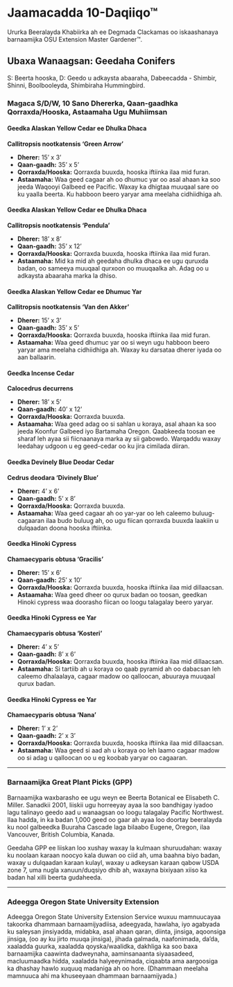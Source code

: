 # Jaamacadda 10-Daqiiqo™

Ururka Beeralayda Khabiirka ah ee Degmada Clackamas oo iskaashanaya barnaamijka OSU Extension Master Gardener™.

## Ubaxa Wanaagsan: Geedaha Conifers
S: Beerta hooska, D: Geedo u adkaysta abaaraha, Dabeecadda - Shimbir, Shinni, Boolbooleyda, Shimbiraha Hummingbird.

### Magaca S/D/W, 10 Sano Dhererka, Qaan-gaadhka Qorraxda/Hooska, Astaamaha Ugu Muhiimsan

#### Geedka Alaskan Yellow Cedar ee Dhulka Dhaca
**Callitropsis nootkatensis ‘Green Arrow’**  
- **Dherer:** 15’ x 3’  
- **Qaan-gaadh:** 35’ x 5’  
- **Qorraxda/Hooska:** Qorraxda buuxda, hooska iftiinka ilaa mid furan.  
- **Astaamaha:** Waa geed cagaar ah oo dhumuc yar oo asal ahaan ka soo jeeda Waqooyi Galbeed ee Pacific. Waxay ka dhigtaa muuqaal sare oo ku yaalla beerta. Ku habboon beero yaryar ama meelaha cidhiidhiga ah.  

#### Geedka Alaskan Yellow Cedar ee Dhulka Dhaca  
**Callitropsis nootkatensis ‘Pendula’**  
- **Dherer:** 18’ x 8’  
- **Qaan-gaadh:** 35’ x 12’  
- **Qorraxda/Hooska:** Qorraxda buuxda, hooska iftiinka ilaa mid furan.  
- **Astaamaha:** Mid ka mid ah geedaha dhulka dhaca ee ugu quruxda badan, oo sameeya muuqaal qurxoon oo muuqaalka ah. Adag oo u adkaysta abaaraha marka la dhiso.  

#### Geedka Alaskan Yellow Cedar ee Dhumuc Yar  
**Callitropsis nootkatensis ‘Van den Akker’**  
- **Dherer:** 15’ x 3’  
- **Qaan-gaadh:** 35’ x 5’  
- **Qorraxda/Hooska:** Qorraxda buuxda, hooska iftiinka ilaa mid furan.  
- **Astaamaha:** Waa geed dhumuc yar oo si weyn ugu habboon beero yaryar ama meelaha cidhiidhiga ah. Waxay ku darsataa dherer iyada oo aan ballaarin.  

#### Geedka Incense Cedar  
**Calocedrus decurrens**  
- **Dherer:** 18’ x 5’  
- **Qaan-gaadh:** 40’ x 12’  
- **Qorraxda/Hooska:** Qorraxda buuxda.  
- **Astaamaha:** Waa geed adag oo si sahlan u koraya, asal ahaan ka soo jeeda Koonfur Galbeed iyo Bartamaha Oregon. Qaabkeeda toosan ee sharaf leh ayaa sii fiicnaanaya marka ay sii gabowdo. Warqaddu waxay leedahay udgoon u eg geed-cedar oo ku jira cimilada diiran.  

#### Geedka Devinely Blue Deodar Cedar  
**Cedrus deodara ‘Divinely Blue’**  
- **Dherer:** 4’ x 6’  
- **Qaan-gaadh:** 5’ x 8’  
- **Qorraxda/Hooska:** Qorraxda buuxda.  
- **Astaamaha:** Waa geed cagaar ah oo yar-yar oo leh caleemo buluug-cagaaran ilaa budo buluug ah, oo ugu fiican qorraxda buuxda laakiin u dulqaadan doona hooska iftiinka.  

#### Geedka Hinoki Cypress  
**Chamaecyparis obtusa ‘Gracilis’**  
- **Dherer:** 15’ x 6’  
- **Qaan-gaadh:** 25’ x 10’  
- **Qorraxda/Hooska:** Qorraxda buuxda, hooska iftiinka ilaa mid dillaacsan.  
- **Astaamaha:** Waa geed dheer oo qurux badan oo toosan, geedkan Hinoki cypress waa doorasho fiican oo loogu talagalay beero yaryar.  

#### Geedka Hinoki Cypress ee Yar  
**Chamaecyparis obtusa ‘Kosteri’**  
- **Dherer:** 4’ x 5’  
- **Qaan-gaadh:** 8’ x 6’  
- **Qorraxda/Hooska:** Qorraxda buuxda, hooska iftiinka ilaa mid dillaacsan.  
- **Astaamaha:** Si tartiib ah u koraya oo qaab pyramid ah oo dabacsan leh caleemo dhalaalaya, cagaar madow oo qalloocan, abuuraya muuqaal qurux badan.  

#### Geedka Hinoki Cypress ee Yar  
**Chamaecyparis obtusa ‘Nana’**  
- **Dherer:** 1’ x 2’  
- **Qaan-gaadh:** 2’ x 3’  
- **Qorraxda/Hooska:** Qorraxda buuxda, hooska iftiinka ilaa mid dillaacsan.  
- **Astaamaha:** Waa geed si aad ah u koraya oo leh laamo cagaar madow oo si adag u qalloocan oo u eg koobab yaryar oo cagaaran.  

---

### Barnaamijka Great Plant Picks (GPP)

Barnaamijka waxbarasho ee ugu weyn ee Beerta Botanical ee Elisabeth C. Miller. Sanadkii 2001, liiskii ugu horreeyay ayaa la soo bandhigay iyadoo lagu talinayo geedo aad u wanaagsan oo loogu talagalay Pacific Northwest. Ilaa hadda, in ka badan 1,000 geed oo gaar ah ayaa loo doortay beeralayda ku nool galbeedka Buuraha Cascade laga bilaabo Eugene, Oregon, ilaa Vancouver, British Columbia, Kanada.

Geedaha GPP ee liiskan loo xushay waxay la kulmaan shuruudahan: waxay ku noolaan karaan noocyo kala duwan oo ciid ah, uma baahna biyo badan, waxay u dulqaadan karaan kulayl, waxay u adkeysan karaan qabow USDA zone 7, uma nugla xanuun/duqsiyo dhib ah, waxayna bixiyaan xiiso ka badan hal xilli beerta gudaheeda.

---

### Adeegga Oregon State University Extension

Adeegga Oregon State University Extension Service wuxuu mamnuucayaa takoorka dhammaan barnaamijyadiisa, adeegyada, hawlaha, iyo agabyada ku saleysan jinsiyadda, midabka, asal ahaan qaran, diinta, jinsiga, aqoonsiga jinsiga, (oo ay ku jirto muuqa jinsiga), jihada galmada, naafonimada, da’da, xaaladda guurka, xaaladda qoyska/waalidka, dakhliga ka soo baxa barnaamijka caawinta dadweynaha, aaminsanaanta siyaasadeed, macluumaadka hidda, xaaladda halyeeynimada, ciqaabta ama aargoosiga ka dhashay hawlo xuquuq madaniga ah oo hore. (Dhammaan meelaha mamnuuca ahi ma khuseeyaan dhammaan barnaamijyada.)